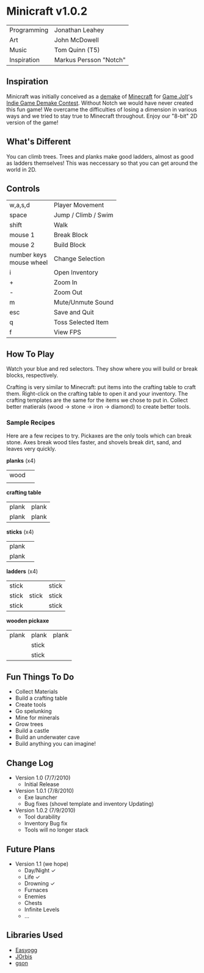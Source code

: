 # Minicraft v1.0.2

<table>
<tr><td>Programming</td><td>Jonathan Leahey</td></tr>
<tr><td>Art</td><td>John McDowell</td></tr>
<tr><td>Music</td><td>Tom Quinn (T5)</td></tr>
<tr><td>Inspiration</td><td>Markus Persson "Notch"</td></tr>
</table>

## Inspiration

Minicraft was initially conceived as a
[demake](http://en.wikipedia.org/wiki/Video_game_remake#.22Demakes.22) of
[Minecraft](http://minecraft.net/) for
[Game Jolt](http://gamejolt.com/)'s
[Indie Game Demake Contest](http://gamejolt.com/freeware/games/adventure/minicraft/2818/).
Without Notch we would have never created this fun game!
We overcame the difficulties of losing a dimension in various ways and we tried to stay true to Minecraft throughout.
Enjoy our "8-bit" 2D version of the game!

## What's Different

You can climb trees. Trees and planks make good ladders, almost as good as ladders themselves!
This was neccessary so that you can get around the world in 2D.

## Controls

<table>
<tr><td>w,a,s,d</td><td>Player Movement</td></tr>
<tr><td>space</td><td>Jump / Climb / Swim</td></tr>
<tr><td>shift</td><td>Walk</td></tr>
<tr><td>mouse 1</td><td>Break Block</td></tr>
<tr><td>mouse 2</td><td>Build Block</td></tr>
<tr><td>number keys<br>mouse wheel</td><td>Change Selection</td></tr>
<tr><td>i</td><td>Open Inventory</td></tr>
<tr><td>+</td><td>Zoom In</td></tr>
<tr><td>-</td><td>Zoom Out</td></tr>
<tr><td>m</td><td>Mute/Unmute Sound</td></tr>
<tr><td>esc</td><td>Save and Quit</td></tr>
<tr><td>q</td><td>Toss Selected Item</td></tr>
<tr><td>f</td><td>View FPS</td></tr>
</table>

## How To Play

Watch your blue and red selectors. They show where you will build or break blocks, respectively.

Crafting is very similar to Minecraft: put items into the crafting table to craft them.
Right-click on the crafting table to open it and your inventory.
The crafting templates are the same for the items we chose to put in.
Collect better matierals (wood → stone → iron → diamond) to create better tools.

### Sample Recipes

Here are a few recipes to try. 
Pickaxes are the only tools which can break stone.
Axes break wood tiles faster, and shovels break dirt, sand, and leaves very quickly.

**planks** (x4)
<table>
<tr><td>wood</td><td></td></tr>
<tr><td></td><td></td></tr>
</table>

**crafting table**
<table>
<tr><td>plank</td><td>plank</td></tr>
<tr><td>plank</td><td>plank</td></tr>
</table>

**sticks** (x4)
<table>
<tr><td>plank</td><td></td></tr>
<tr><td>plank</td><td></td></tr>
</table>

**ladders** (x4)
<table>
<tr><td>stick</td><td></td><td>stick</td></tr>
<tr><td>stick</td><td>stick</td><td>stick</td></tr>
<tr><td>stick</td><td></td><td>stick</td></tr>
</table>

**wooden pickaxe**
<table>
<tr><td>plank</td><td>plank</td><td>plank</td></tr>
<tr><td></td><td>stick</td><td></td></tr>
<tr><td></td><td>stick</td><td></td></tr>
</table>

## Fun Things To Do

 * Collect Materials
 * Build a crafting table
 * Create tools
 * Go spelunking
 * Mine for minerals
 * Grow trees
 * Build a castle
 * Build an underwater cave
 * Build anything you can imagine!

## Change Log

 * Version 1.0 (7/7/2010)
    - Initial Release
 * Version 1.0.1 (7/8/2010)
    - Exe launcher
    - Bug fixes (shovel template and inventory Updating)
 * Version 1.0.2 (7/9/2010)
    - Tool durability
    - Inventory Bug fix
    - Tools will no longer stack

## Future Plans

 * Version 1.1 (we hope)
    - Day/Night ✓
    - Life ✓
    - Drowning ✓
    - Furnaces
    - Enemies
    - Chests
    - Infinite Levels
    - ...

## Libraries Used

 * [Easyogg](http://www.cokeandcode.com/index.html?page=libs)
 * [JOrbis](http://www.jcraft.com/jorbis/)
 * [gson](http://code.google.com/p/google-gson/)
